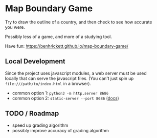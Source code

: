 # Map Boundary Game
Try to draw the outline of a country, and then check to see how accurate you were.

Possibly less of a game, and more of a studying tool.

Have fun: https://benh4ckett.github.io/map-boundary-game/

## Local Development
Since the project uses javascript modules, a web server must be used locally that can serve the javascript files. (You can't just spin up `file:///path/to/index.html` in a browser).  
 - common option 1: `python3 -m http.server 8686`
 - common option 2: `static-server --port 8686` ([docs](https://www.npmjs.com/package/static-server#getting-started))

## TODO / Roadmap
 - speed up grading algorithm
 - possibly improve accuracy of grading algorithm


